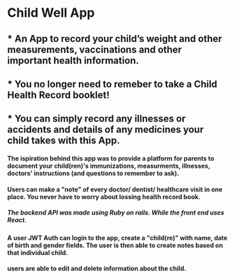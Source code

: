 # Child Well App

## * An App to record your child’s weight and other measurements, vaccinations and other important health information.
##  * You no longer need to remeber to take a Child Health Record booklet!
##  * You can simply record any illnesses or accidents and details of any medicines your child takes with this App.


#### The ispiration behind this app was to provide a platform for parents to document your child(ren)'s immunizations, measurments, illnesses, doctors' instructions (and questions to remember to ask). 
#### Users can make a "note" of every doctor/ dentist/ healthcare visit in one place. You never have to worry about lossing health record book. 

##### The backend API was made using Ruby on rails. While the front end uses React. 

####  A user JWT Auth can login to the app, create a "child(re)" with name, date of birth and gender fields. The user is then able to create notes based on that individual child. 

#### users are able to edit and delete information about the child. 